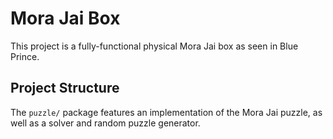 # Mora Jai Box
This project is a fully-functional physical Mora Jai box as seen in Blue Prince.

## Project Structure
The `puzzle/` package features an implementation of the Mora Jai puzzle, as well as
a solver and random puzzle generator.
